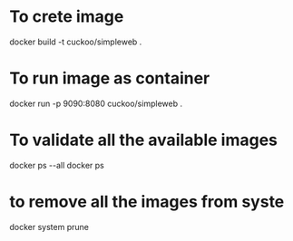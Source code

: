 # To crete image 
docker build -t cuckoo/simpleweb .

# To run image as container
docker run -p 9090:8080 cuckoo/simpleweb .

# To validate all the available images
docker ps --all
docker ps

# to remove all the images from syste
docker system prune
